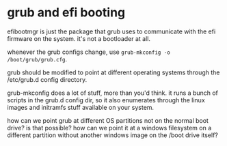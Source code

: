 # grub and efi booting

efibootmgr is just the package that grub uses to communicate with the efi firmware
on the system.
it's not a bootloader at all.

whenever the grub configs change, use `grub-mkconfig -o /boot/grub/grub.cfg`.

grub should be modified to point at different operating systems through the
/etc/grub.d config directory.

grub-mkconfig does a lot of stuff, more than you'd think. it runs a bunch of scripts
in the grub.d config dir, so it also enumerates through the linux images
and initramfs stuff available on your system.

how can we point grub at different OS partitions not on the normal boot drive? is that
possible? how can we point it at a windows filesystem on a different partition
without another windows image on the /boot drive itself?
